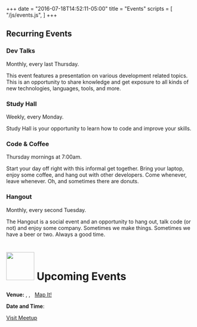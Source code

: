 +++
date = "2016-07-18T14:52:11-05:00"
title = "Events"
scripts = [
  "/js/events.js",
]
+++

## Recurring Events

<div class="row">
<div class="col-sm-3">
  <h3>Dev Talks</h3>
  <p>Monthly, every last Thursday.</p>
  <p>This event features a presentation on various development related topics. This is an opportunity to share knowledge and get exposure to all kinds of new technologies, languages, tools, and more.</p>
</div>

<div class="col-sm-3">
  <h3>Study Hall</h3>
  <p>Weekly, every Monday.</p>
  <p>Study Hall is your opportunity to learn how to code and improve your skills.</p>
</div>

<div class="col-sm-3">
  <h3>Code & Coffee</h3>
  <p>Thursday mornings at 7:00am.</p>
  <p>Start your day off right with this informal get together. Bring your laptop, enjoy some coffee, and hang out with other developers. Come whenever, leave whenever. Oh, and sometimes there are donuts.</p>
</div>

<div class="col-sm-3">
  <h3>Hangout</h3>
  <p>Monthly, every second Tuesday.</p>
  <p>The Hangout is a social event and an opportunity to hang out, talk code (or not) and enjoy some company. Sometimes we make things. Sometimes we have a beer or two. Always a good time.</p>
</div>
</div>

<!-- Meetup official Image asset -->
<!-- http://www.meetup.com/help/customer/portal/articles/1802998-promotional-materials-for-your-meetup-group/ -->
# <img src="https://a248.e.akamai.net/secure.meetupstatic.com/photos/event/8/f/1/d/highres_454596637.jpeg" width="75" height="75"> Upcoming Events

<div id="loading" class="text-center">
  <i class="fa fa-cog fa-spin fa-5x"></i>
</div>

<!-- placeholder html that will be filled with data from events.js -->
<div id="events" class="hidden">
  <div class="panel panel-default"> 
      <div class="panel-heading">
        <h3 class="panel-title">
          <a href="" class="event_url" target="_blank" style="text-transform:uppercase">
            <span class="event_name"></span>
          </a> 
      </h3>
    </div>
    <div class="panel-body">
      <p>
        <span class="event_description"></span>
      </p>
      <b>Venue:</b>
      <span class="event_venue_name"></span>, 
      <span class="event_venue_address"></span>, <span class="event_venue_city"></span>&nbsp;
      <a href="" class="event_map" target="_blank"> <i class="fa fa-map-marker" aria-hidden="true"></i> Map It!</a> 
      <p>
        <b>Date and Time</b>: 
        <span class="event_time"></span>
      </p> 
      <a class="btn btn-sm btn-primary event_url" href="" target="_blank" role="button">
        <i class="fa fa-external-link" aria-hidden="true"></i> 
        Visit Meetup
      </a>
      <br>
    </div>
  </div>
</div>

<!-- displays meetup results -->
<div id="results" class="hidden"></div>

